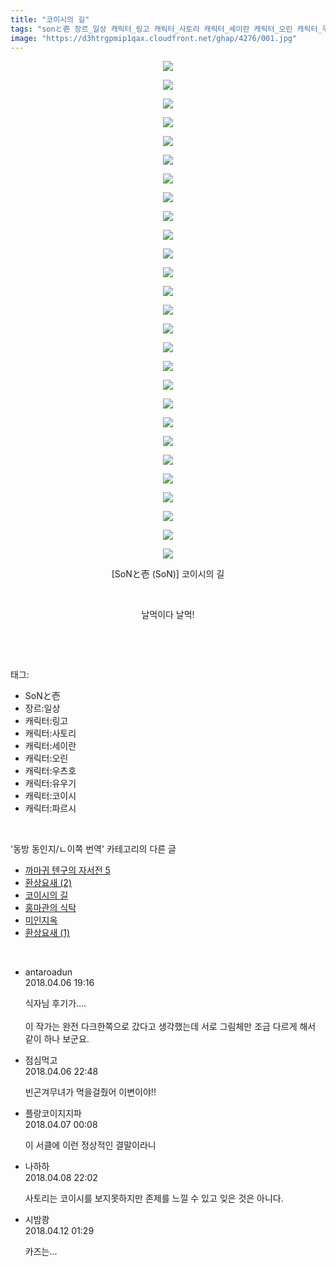 ```yaml
---
title: "코이시의 길"
tags: "sonと壱 장르_일상 캐릭터_링고 캐릭터_사토리 캐릭터_세이란 캐릭터_오린 캐릭터_우츠호 캐릭터_유기 캐릭터_코이시 캐릭터_파르시 son 동방_동인지／ㄴ이쪽_번역"
image: "https://d3htrgpmip1qax.cloudfront.net/ghap/4276/001.jpg"
---
```

<div class="article">
<p style="text-align: center; clear: none; float: none;"><img src="{{ site.imgserver5 }}/ghap/4276/001.jpg"/></p>
<p style="text-align: center; clear: none; float: none;"><img src="{{ site.imgserver5 }}/ghap/4276/002.jpg"/></p>
<p style="text-align: center; clear: none; float: none;"><img src="{{ site.imgserver5 }}/ghap/4276/003.jpg"/></p>
<p style="text-align: center; clear: none; float: none;"><img src="{{ site.imgserver5 }}/ghap/4276/004.jpg"/></p>
<p style="text-align: center; clear: none; float: none;"><img src="{{ site.imgserver5 }}/ghap/4276/005.jpg"/></p>
<p style="text-align: center; clear: none; float: none;"><img src="{{ site.imgserver5 }}/ghap/4276/006.jpg"/></p>
<p style="text-align: center; clear: none; float: none;"><img src="{{ site.imgserver5 }}/ghap/4276/007.jpg"/></p>
<p style="text-align: center; clear: none; float: none;"><img src="{{ site.imgserver5 }}/ghap/4276/008.jpg"/></p>
<p style="text-align: center; clear: none; float: none;"><img src="{{ site.imgserver5 }}/ghap/4276/009.jpg"/></p>
<p style="text-align: center; clear: none; float: none;"><img src="{{ site.imgserver5 }}/ghap/4276/010.jpg"/></p>
<p style="text-align: center; clear: none; float: none;"><img src="{{ site.imgserver5 }}/ghap/4276/011.jpg"/></p>
<p style="text-align: center; clear: none; float: none;"><img src="{{ site.imgserver5 }}/ghap/4276/012.jpg"/></p>
<p style="text-align: center; clear: none; float: none;"><img src="{{ site.imgserver5 }}/ghap/4276/013.jpg"/></p>
<p style="text-align: center; clear: none; float: none;"><img src="{{ site.imgserver5 }}/ghap/4276/014.jpg"/></p>
<p style="text-align: center; clear: none; float: none;"><img src="{{ site.imgserver5 }}/ghap/4276/015.jpg"/></p>
<p style="text-align: center; clear: none; float: none;"><img src="{{ site.imgserver5 }}/ghap/4276/016.jpg"/></p>
<p style="text-align: center; clear: none; float: none;"><img src="{{ site.imgserver5 }}/ghap/4276/017.jpg"/></p>
<p style="text-align: center; clear: none; float: none;"><img src="{{ site.imgserver5 }}/ghap/4276/018.jpg"/></p>
<p style="text-align: center; clear: none; float: none;"><img src="{{ site.imgserver5 }}/ghap/4276/019.jpg"/></p>
<p style="text-align: center; clear: none; float: none;"><img src="{{ site.imgserver5 }}/ghap/4276/020.jpg"/></p>
<p style="text-align: center; clear: none; float: none;"><img src="{{ site.imgserver5 }}/ghap/4276/021.jpg"/></p>
<p style="text-align: center; clear: none; float: none;"><img src="{{ site.imgserver5 }}/ghap/4276/022.jpg"/></p>
<p style="text-align: center; clear: none; float: none;"><img src="{{ site.imgserver5 }}/ghap/4276/023.jpg"/></p>
<p style="text-align: center; clear: none; float: none;"><img src="{{ site.imgserver5 }}/ghap/4276/024.jpg"/></p>
<p style="text-align: center; clear: none; float: none;"><img src="{{ site.imgserver5 }}/ghap/4276/025.jpg"/></p>
<p style="text-align: center; clear: none; float: none;"><img src="{{ site.imgserver5 }}/ghap/4276/026.jpg"/></p>
<p style="text-align: center; clear: none; float: none;"><img src="{{ site.imgserver5 }}/ghap/4276/027.jpg"/></p>
<p style="text-align: center; clear: none; float: none;">[SoNと壱 (SoN)] 코이시의 길</p>
<p style="text-align: center; clear: none; float: none;"><br/></p>
<p style="text-align: center; clear: none; float: none;">날먹이다 날먹!</p>
<p><br/></p>
</div><br/>
<div class="tagTrail">
<p>태그: </p>
<ul>
<li>SoNと壱</li>
<li>장르:일상</li>
<li>캐릭터:링고</li>
<li>캐릭터:사토리</li>
<li>캐릭터:세이란</li>
<li>캐릭터:오린</li>
<li>캐릭터:우츠호</li>
<li>캐릭터:유우기</li>
<li>캐릭터:코이시</li>
<li>캐릭터:파르시</li>
</ul>
</div><br/>
<div class="another">
<p>'동방 동인지/ㄴ이쪽 번역' 카테고리의 다른 글</p>
<ul>
<li><a href="/ghap_4279">까마귀 텐구의 자서전 5</a></li>
<li><a href="/ghap_4278">환상요새 (2)</a></li>
<li><a href="/ghap_4276">코이시의 길</a></li>
<li><a href="/ghap_4271">홍마관의 식탁</a></li>
<li><a href="/ghap_4267">미인지옥</a></li>
<li><a href="/ghap_4266">환상요새 (1)</a></li>
</ul>
</div><br/>
<div class="cb_module cb_fluid">
<div class="cb_wrt cb_profile">
<div class="comment">
<ul>
<li class="cb_thumb_off" id="comment15234471">
<div class="cb_comment_area">
<div class="cb_info_area">
<div class="cb_section">
<span class="cb_nick_name">antaroadun</span>
</div>
<div class="cb_section">
<span class="cb_date">2018.04.06 19:16 </span>
</div>
</div>
<div class="cb_dsc_comment">
<p class="cb_dsc">
											식자님 후기가....<br/>
<br/>
이 작가는 완전 다크한쪽으로 갔다고 생각했는데 서로 그림체만 조금 다르게 해서 같이 하나 보군요.
										</p>
</div>
</div></li>
<li class="cb_thumb_off" id="comment15234593">
<div class="cb_comment_area">
<div class="cb_info_area">
<div class="cb_section">
<span class="cb_nick_name">점심먹고</span>
</div>
<div class="cb_section">
<span class="cb_date">2018.04.06 22:48 </span>
</div>
</div>
<div class="cb_dsc_comment">
<p class="cb_dsc">
											빈곤겨무녀가 먹을걸줬어 이변이야!!
										</p>
</div>
</div></li>
<li class="cb_thumb_off" id="comment15234650">
<div class="cb_comment_area">
<div class="cb_info_area">
<div class="cb_section">
<span class="cb_nick_name">플랑코이지지파</span>
</div>
<div class="cb_section">
<span class="cb_date">2018.04.07 00:08 </span>
</div>
</div>
<div class="cb_dsc_comment">
<p class="cb_dsc">
											이 서클에 이런 정상적인 결말이라니
										</p>
</div>
</div></li>
<li class="cb_thumb_off" id="comment15235609">
<div class="cb_comment_area">
<div class="cb_info_area">
<div class="cb_section">
<span class="cb_nick_name">나하하</span>
</div>
<div class="cb_section">
<span class="cb_date">2018.04.08 22:02 </span>
</div>
</div>
<div class="cb_dsc_comment">
<p class="cb_dsc">
											사토리는 코이시를 보지못하지만 존제를 느낄 수 있고 잊은 것은 아니다.
										</p>
</div>
</div></li>
<li class="cb_thumb_off" id="comment15237493">
<div class="cb_comment_area">
<div class="cb_info_area">
<div class="cb_section">
<span class="cb_nick_name">시밤쾅</span>
</div>
<div class="cb_section">
<span class="cb_date">2018.04.12 01:29 </span>
</div>
</div>
<div class="cb_dsc_comment">
<p class="cb_dsc">
											카즈는...
										</p>
</div>
</div></li>
</ul>
</div>
</div><!-- commentList close -->
</div><br/>
